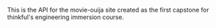 This is the API for the movie-ouija site created as the first capstone for thinkful's engineering immersion course.

